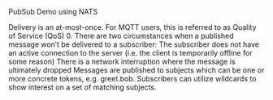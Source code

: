 PubSub Demo using NATS

Delivery is an at-most-once. For MQTT users, this is referred to as Quality of Service (QoS) 0.
There are two circumstances when a published message won’t be delivered to a subscriber:
The subscriber does not have an active connection to the server (i.e. the client is temporarily offline for some reason)
There is a network interruption where the message is ultimately dropped
Messages are published to subjects which can be one or more concrete tokens, e.g. greet.bob. Subscribers can utilize wildcards to show interest on a set of matching subjects.
